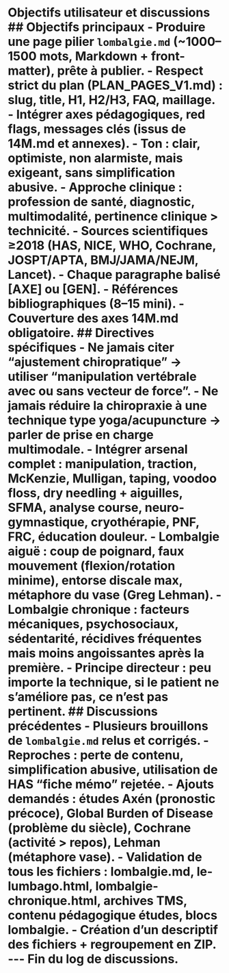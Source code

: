 # Objectifs utilisateur et discussions ## Objectifs principaux - Produire une page pilier `lombalgie.md` (~1000–1500 mots, Markdown + front-matter), prête à publier. - Respect strict du plan (PLAN_PAGES_V1.md) : slug, title, H1, H2/H3, FAQ, maillage. - Intégrer axes pédagogiques, red flags, messages clés (issus de 14M.md et annexes). - Ton : clair, optimiste, non alarmiste, mais exigeant, sans simplification abusive. - Approche clinique : profession de santé, diagnostic, multimodalité, pertinence clinique > technicité. - Sources scientifiques ≥2018 (HAS, NICE, WHO, Cochrane, JOSPT/APTA, BMJ/JAMA/NEJM, Lancet). - Chaque paragraphe balisé [AXE] ou [GEN]. - Références bibliographiques (8–15 mini). - Couverture des axes 14M.md obligatoire. ## Directives spécifiques - Ne jamais citer “ajustement chiropratique” → utiliser “manipulation vertébrale avec ou sans vecteur de force”. - Ne jamais réduire la chiropraxie à une technique type yoga/acupuncture → parler de prise en charge multimodale. - Intégrer arsenal complet : manipulation, traction, McKenzie, Mulligan, taping, voodoo floss, dry needling + aiguilles, SFMA, analyse course, neuro-gymnastique, cryothérapie, PNF, FRC, éducation douleur. - Lombalgie aiguë : coup de poignard, faux mouvement (flexion/rotation minime), entorse discale max, métaphore du vase (Greg Lehman). - Lombalgie chronique : facteurs mécaniques, psychosociaux, sédentarité, récidives fréquentes mais moins angoissantes après la première. - Principe directeur : peu importe la technique, si le patient ne s’améliore pas, ce n’est pas pertinent. ## Discussions précédentes - Plusieurs brouillons de `lombalgie.md` relus et corrigés. - Reproches : perte de contenu, simplification abusive, utilisation de HAS “fiche mémo” rejetée. - Ajouts demandés : études Axén (pronostic précoce), Global Burden of Disease (problème du siècle), Cochrane (activité > repos), Lehman (métaphore vase). - Validation de tous les fichiers : lombalgie.md, le-lumbago.html, lombalgie-chronique.html, archives TMS, contenu pédagogique études, blocs lombalgie. - Création d’un descriptif des fichiers + regroupement en ZIP. --- Fin du log de discussions.